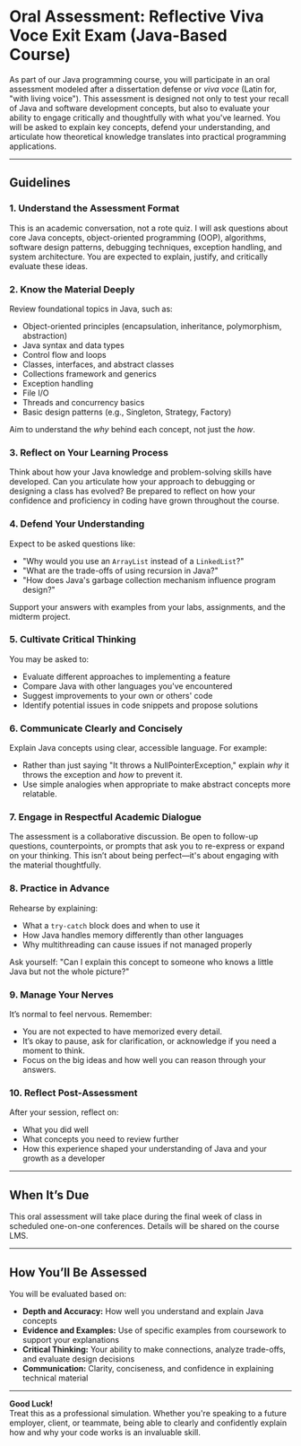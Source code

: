 # Oral Assessment: Reflective Viva Voce Exit Exam (Java-Based Course)

As part of our Java programming course, you will participate in an oral assessment modeled after a dissertation defense or *viva voce* (Latin for, "with living voice"). This assessment is designed not only to test your recall of Java and software development concepts, but also to evaluate your ability to engage critically and thoughtfully with what you've learned. You will be asked to explain key concepts, defend your understanding, and articulate how theoretical knowledge translates into practical programming applications.

---

## Guidelines

### 1. Understand the Assessment Format
This is an academic conversation, not a rote quiz. I will ask questions about core Java concepts, object-oriented programming (OOP), algorithms, software design patterns, debugging techniques, exception handling, and system architecture. You are expected to explain, justify, and critically evaluate these ideas.

### 2. Know the Material Deeply
Review foundational topics in Java, such as:
- Object-oriented principles (encapsulation, inheritance, polymorphism, abstraction)
- Java syntax and data types
- Control flow and loops
- Classes, interfaces, and abstract classes
- Collections framework and generics
- Exception handling
- File I/O
- Threads and concurrency basics
- Basic design patterns (e.g., Singleton, Strategy, Factory)

Aim to understand the *why* behind each concept, not just the *how*.

### 3. Reflect on Your Learning Process
Think about how your Java knowledge and problem-solving skills have developed. Can you articulate how your approach to debugging or designing a class has evolved? Be prepared to reflect on how your confidence and proficiency in coding have grown throughout the course.

### 4. Defend Your Understanding
Expect to be asked questions like:
- "Why would you use an `ArrayList` instead of a `LinkedList`?"
- "What are the trade-offs of using recursion in Java?"
- "How does Java's garbage collection mechanism influence program design?"

Support your answers with examples from your labs, assignments, and the midterm project.

### 5. Cultivate Critical Thinking
You may be asked to:
- Evaluate different approaches to implementing a feature
- Compare Java with other languages you've encountered
- Suggest improvements to your own or others' code
- Identify potential issues in code snippets and propose solutions

### 6. Communicate Clearly and Concisely
Explain Java concepts using clear, accessible language. For example:
- Rather than just saying "It throws a NullPointerException," explain *why* it throws the exception and *how* to prevent it.
- Use simple analogies when appropriate to make abstract concepts more relatable.

### 7. Engage in Respectful Academic Dialogue
The assessment is a collaborative discussion. Be open to follow-up questions, counterpoints, or prompts that ask you to re-express or expand on your thinking. This isn’t about being perfect—it's about engaging with the material thoughtfully.

### 8. Practice in Advance
Rehearse by explaining:
- What a `try-catch` block does and when to use it
- How Java handles memory differently than other languages
- Why multithreading can cause issues if not managed properly

Ask yourself: "Can I explain this concept to someone who knows a little Java but not the whole picture?"

### 9. Manage Your Nerves
It’s normal to feel nervous. Remember:
- You are not expected to have memorized every detail.
- It’s okay to pause, ask for clarification, or acknowledge if you need a moment to think.
- Focus on the big ideas and how well you can reason through your answers.

### 10. Reflect Post-Assessment
After your session, reflect on:
- What you did well
- What concepts you need to review further
- How this experience shaped your understanding of Java and your growth as a developer

---

## When It’s Due

This oral assessment will take place during the final week of class in scheduled one-on-one conferences. Details will be shared on the course LMS.

---

## How You’ll Be Assessed

You will be evaluated based on:
- **Depth and Accuracy:** How well you understand and explain Java concepts
- **Evidence and Examples:** Use of specific examples from coursework to support your explanations
- **Critical Thinking:** Your ability to make connections, analyze trade-offs, and evaluate design decisions
- **Communication:** Clarity, conciseness, and confidence in explaining technical material

---

**Good Luck!**  
Treat this as a professional simulation. Whether you're speaking to a future employer, client, or teammate, being able to clearly and confidently explain how and why your code works is an invaluable skill.

